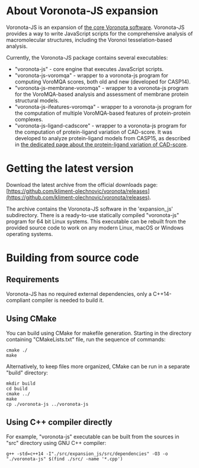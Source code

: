# About Voronota-JS expansion

Voronota-JS is an expansion of [the core Voronota software](../index.html).
Voronota-JS provides a way to write JavaScript scripts for the comprehensive
analysis of macromolecular structures, including the Voronoi tesselation-based analysis.

Currently, the Voronota-JS package contains several executables:

* "voronota-js" - core engine that executes JavaScript scripts.
* "voronota-js-voromqa" - wrapper to a voronota-js program for computing VoroMQA scores, both old and new (developed for CASP14).
* "voronota-js-membrane-voromqa" - wrapper to a voronota-js program for the VoroMQA-based analysis and assessment of membrane protein structural models.
* "voronota-js-ifeatures-voromqa" - wrapper to a voronota-js program for the computation of multiple VoroMQA-based features of protein-protein complexes.
* "voronota-js-ligand-cadscore" - wrapper to a voronota-js program for the computation of protein-ligand variation of CAD-score. It was developed to analyze protein-ligand models from CASP15, as described in [the dedicated page about the protein-ligand variation of CAD-score](./ligand_cadscore_info.html).

# Getting the latest version

Download the latest archive from the official downloads page:
[https://github.com/kliment-olechnovic/voronota/releases](https://github.com/kliment-olechnovic/voronota/releases).

The archive contains the Voronota-JS software in the 'expansion_js' subdirectory.
There is a ready-to-use statically compiled "voronota-js" program for 64 bit Linux systems.
This executable can be rebuilt from the provided
source code to work on any modern Linux, macOS or Windows operating systems.

# Building from source code

## Requirements

Voronota-JS has no required external dependencies, only
a C++14-compliant compiler is needed to build it.

## Using CMake

You can build using CMake for makefile generation.
Starting in the directory containing "CMakeLists.txt" file,
run the sequence of commands:

    cmake ./
    make

Alternatively, to keep files more organized, CMake can be run in a separate "build" directory:

    mkdir build
    cd build
    cmake ../
    make
    cp ./voronota-js ../voronota-js

## Using C++ compiler directly

For example, "voronota-js" executable can be built from
the sources in "src" directory using GNU C++ compiler:

    g++ -std=c++14 -I"./src/expansion_js/src/dependencies" -O3 -o "./voronota-js" $(find ./src/ -name '*.cpp')

    